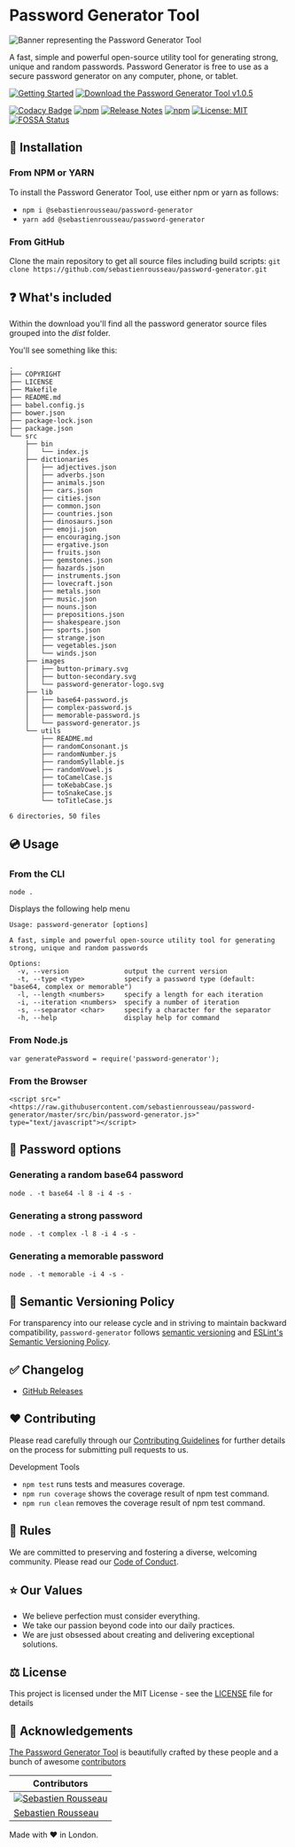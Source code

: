 # Password Generator Tool

![Banner representing the Password Generator Tool](https://raw.githubusercontent.com/sebastienrousseau/password-generator/master/src/images/password-generator-logo.svg)

A fast, simple and powerful open-source utility tool for generating strong, unique and random passwords. Password Generator is free to use as a secure password generator on any computer, phone, or tablet.

[![Getting Started](https://raw.githubusercontent.com/sebastienrousseau/password-generator/master/src/images/button-primary.svg)](#installation)
[![Download the Password Generator Tool v1.0.5](https://raw.githubusercontent.com/sebastienrousseau/password-generator/master/src/images/button-secondary.svg)](https://github.com/sebastienrousseau/password-generator/archive/refs/tags/1.0.5.zip)

[![Codacy Badge](https://app.codacy.com/project/badge/Grade/0acb169c95e443729551979e0fd86eaf)](https://www.codacy.com?utm_source=github.com&utm_medium=referral&utm_content=sebastienrousseau/password-generator&utm_campaign=Badge_Grade)
[![npm](https://img.shields.io/npm/v/@sebastienrousseau/password-generator.svg?style=flat&color=success)](https://www.npmjs.com/package/@sebastienrousseau/password-generator)
[![Release Notes](https://img.shields.io/badge/release-notes-success.svg)](https://github.com/sebastienrousseau/password-generator/releases/)
[![npm](https://img.shields.io/npm/dm/password-generator.svg?style=flat)](https://www.npmjs.com/package/@sebastienrousseau/password-generator)
[![License: MIT](https://img.shields.io/badge/License-MIT-success.svg?style=flat)](https://opensource.org/licenses/MIT)
[![FOSSA Status](https://app.fossa.com/api/projects/git%2Bgithub.com%2Fsebastienrousseau%2Fpassword-generator.svg?type=small)](https://app.fossa.com/projects/git%2Bgithub.com%2Fsebastienrousseau%2Fpassword-generator?ref=badge_small)

## 🔧 Installation

### From NPM or YARN

To install the Password Generator Tool, use either npm or yarn as follows:

-   `npm i @sebastienrousseau/password-generator`
-   `yarn add @sebastienrousseau/password-generator`

### From GitHub

Clone the main repository to get all source files including build scripts: `git clone https://github.com/sebastienrousseau/password-generator.git`

## ❓ What's included

Within the download you'll find all the password generator source files grouped into the _dist_ folder.

You'll see something like this:

```shell
.
├── COPYRIGHT
├── LICENSE
├── Makefile
├── README.md
├── babel.config.js
├── bower.json
├── package-lock.json
├── package.json
└── src
    ├── bin
    │   └── index.js
    ├── dictionaries
    │   ├── adjectives.json
    │   ├── adverbs.json
    │   ├── animals.json
    │   ├── cars.json
    │   ├── cities.json
    │   ├── common.json
    │   ├── countries.json
    │   ├── dinosaurs.json
    │   ├── emoji.json
    │   ├── encouraging.json
    │   ├── ergative.json
    │   ├── fruits.json
    │   ├── gemstones.json
    │   ├── hazards.json
    │   ├── instruments.json
    │   ├── lovecraft.json
    │   ├── metals.json
    │   ├── music.json
    │   ├── nouns.json
    │   ├── prepositions.json
    │   ├── shakespeare.json
    │   ├── sports.json
    │   ├── strange.json
    │   ├── vegetables.json
    │   └── winds.json
    ├── images
    │   ├── button-primary.svg
    │   ├── button-secondary.svg
    │   └── password-generator-logo.svg
    ├── lib
    │   ├── base64-password.js
    │   ├── complex-password.js
    │   ├── memorable-password.js
    │   └── password-generator.js
    └── utils
        ├── README.md
        ├── randomConsonant.js
        ├── randomNumber.js
        ├── randomSyllable.js
        ├── randomVowel.js
        ├── toCamelCase.js
        ├── toKebabCase.js
        ├── toSnakeCase.js
        └── toTitleCase.js

6 directories, 50 files
```

## 💿 Usage

### From the CLI

```shell
node .
```

Displays the following help menu

```shell
Usage: password-generator [options]

A fast, simple and powerful open-source utility tool for generating strong, unique and random passwords

Options:
  -v, --version              output the current version
  -t, --type <type>          specify a password type (default: "base64, complex or memorable")
  -l, --length <numbers>     specify a length for each iteration
  -i, --iteration <numbers>  specify a number of iteration
  -s, --separator <char>     specify a character for the separator
  -h, --help                 display help for command
```

### From Node.js

```shell
var generatePassword = require('password-generator');
```

### From the Browser

```shell
<script src="<https://raw.githubusercontent.com/sebastienrousseau/password-generator/master/src/bin/password-generator.js>" type="text/javascript"></script>
```

## 🔐 Password options

### Generating a random base64 password

```shell
node . -t base64 -l 8 -i 4 -s - 
```

### Generating a strong password

```shell
node . -t complex -l 8 -i 4 -s -
```

### Generating a memorable password

```shell
node . -t memorable -i 4 -s - 
```

## 🚥 Semantic Versioning Policy

For transparency into our release cycle and in striving to maintain backward compatibility, `password-generator` follows [semantic versioning](http://semver.org/) and [ESLint's Semantic Versioning Policy](https://github.com/eslint/eslint#semantic-versioning-policy).

## ✅ Changelog

-   [GitHub Releases](https://github.com/sebastienrousseau/password-generator/releases)

## ❤️ Contributing

Please read carefully through our [Contributing Guidelines](https://github.com/sebastienrousseau/password-generator/blob/master/.github/CONTRIBUTING.md) for further details on the process for submitting pull requests to us.

Development Tools

-   `npm test` runs tests and measures coverage.
-   `npm run coverage` shows the coverage result of npm test command.
-   `npm run clean` removes the coverage result of npm test command.

## 📖 Rules

We are committed to preserving and fostering a diverse, welcoming community. Please read our [Code of Conduct](https://github.com/sebastienrousseau/password-generator/blob/master/.github/CODE-OF-CONDUCT.md).

## ⭐️ Our Values

-   We believe perfection must consider everything.
-   We take our passion beyond code into our daily practices.
-   We are just obsessed about creating and delivering exceptional solutions.

## ⚖️ License

This project is licensed under the MIT License - see the [LICENSE](https://github.com/sebastienrousseau/password-generator/blob/master/LICENSE) file for details

## 🏢 Acknowledgements

[The Password Generator Tool](https://password-generator.pro) is beautifully crafted by these people and a bunch of awesome [contributors](https://github.com/sebastienrousseau/password-generator/graphs/contributors)

| Contributors                                                                                                     |
| ---------------------------------------------------------------------------------------------------------------- |
| [![Sebastien Rousseau](https://avatars0.githubusercontent.com/u/1394998?s=117)](https://sebastienrousseau.co.uk) |
| [Sebastien Rousseau](https://github.com/sebastienrousseau)                                                       |

Made with ❤ in London.
